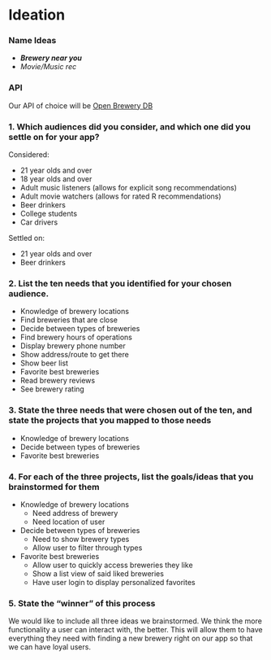 # Ideation

### Name Ideas
- ***Brewery near you***
- *Movie/Music rec*

### API
Our API of choice will be [Open Brewery DB](https://www.openbrewerydb.org/)

### 1. Which audiences did you consider, and which one did you settle on for your app?

Considered:
- 21 year olds and over
- 18 year olds and over
- Adult music listeners (allows for explicit song recommendations)
- Adult movie watchers (allows for rated R recommendations)
- Beer drinkers
- College students
- Car drivers

Settled on:
- 21 year olds and over
- Beer drinkers

### 2. List the ten needs that you identified for your chosen audience.
- Knowledge of brewery locations
- Find breweries that are close
- Decide between types of breweries
- Find brewery hours of operations
- Display brewery phone number
- Show address/route to get there
- Show beer list
- Favorite best breweries
- Read brewery reviews
- See brewery rating

### 3. State the three needs that were chosen out of the ten, and state the projects that you mapped to those needs
- Knowledge of brewery locations
- Decide between types of breweries
- Favorite best breweries

### 4. For each of the three projects, list the goals/ideas that you brainstormed for them
- Knowledge of brewery locations
  - Need address of brewery
  - Need location of user
- Decide between types of breweries
  - Need to show brewery types
  - Allow user to filter through types
- Favorite best breweries
  - Allow user to quickly access breweries they like
  - Show a list view of said liked breweries
  - Have user login to display personalized favorites

### 5. State the “winner” of this process
We would like to include all three ideas we brainstormed. We think the more functionality a user can interact with, the better. This will allow them to have everything they need with finding a new brewery right on our app so that we can have loyal users.
